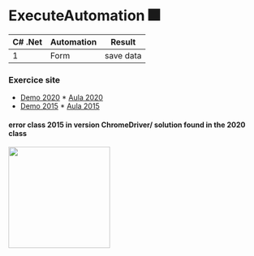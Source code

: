 # ExecuteAutomation :fireworks:

 
| C# .Net    |Automation          | Result                     |
|------------|--------------------|----------------------------|
|     1      |Form                |save data                   |



 ### Exercice site 
   * [Demo 2020](http://eaapp.somee.com/)   * [Aula 2020](https://www.youtube.com/watch?v=KlhGcwFBKoY)
   * [Demo 2015](https://demosite.executeautomation.com/index.html?UserName=&Password=&Login=Login)   * [Aula 2015](https://www.youtube.com/watch?v=9xOpl1BhjUc&list=PL6tu16kXT9PqKSouJUV6sRVgmcKs-VCqo&index=5)

#### error class 2015 in version ChromeDriver/ solution found in the 2020 class
<img src="/img/error-chrome.png" width="200" height="200">

  


